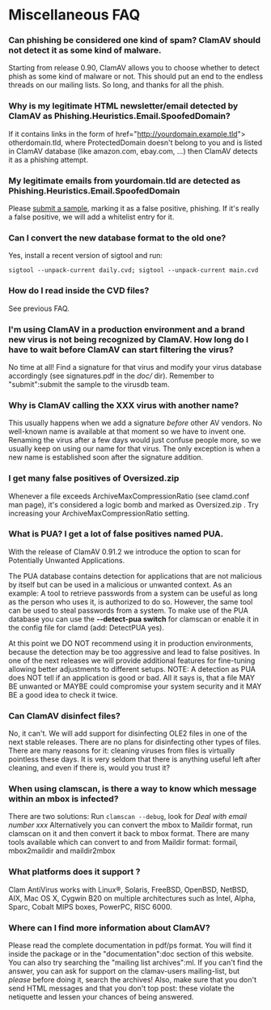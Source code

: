 # Miscellaneous FAQ #

### Can phishing be considered one kind of spam? ClamAV should not detect it as some kind of malware.

Starting from release 0.90, ClamAV allows you to choose whether to detect phish as some kind of malware or not. This should put an end to the endless threads on our mailing lists. So long, and  thanks for all the phish.

### Why is my legitimate HTML newsletter/email detected by ClamAV as Phishing.Heuristics.Email.SpoofedDomain?

If it contains links in the form of href="http://yourdomain.example.tld"&gt; otherdomain.tld, where ProtectedDomain doesn't belong to you and is listed in ClamAV database (like amazon.com, ebay.com, ...) then ClamAV detects it as a phishing attempt.

### My legitimate emails from yourdomain.tld are detected as Phishing.Heuristics.Email.SpoofedDomain

Please [submit a sample](https://www.clamav.net/reports/fp), marking it as a false positive, phishing. If it's really a false positive, we will add a whitelist entry for it.

### Can I convert the new database format to the old one? 

Yes, install a recent version of sigtool and run:

`sigtool --unpack-current daily.cvd; sigtool --unpack-current main.cvd`

### How do I read inside the CVD files?

See previous FAQ.

### I'm using ClamAV in a production environment and a brand new virus is not being recognized by ClamAV. How long do I have to wait before ClamAV can start filtering the virus?

No time at all! Find a signature for that virus and modify your  virus database accordingly (see signatures.pdf in the _doc/_ dir). Remember to "submit":submit the sample to the virusdb team. 

### Why is ClamAV calling the XXX virus with another name?

This usually happens when we add a signature _before_ other  AV vendors. No well-known name is available at that moment so we have to invent one. Renaming the virus after a few days would just confuse people more, so we usually keep on using  our name for that virus. The only exception is when a new name is established soon after the signature addition. 

### I get many false positives of Oversized.zip

Whenever a file exceeds ArchiveMaxCompressionRatio (see clamd.conf man page), it's considered a logic bomb and marked as Oversized.zip . Try increasing your ArchiveMaxCompressionRatio setting.

### What is PUA? I get a lot of false positives named PUA.

With the release of ClamAV 0.91.2 we introduce the option to scan for Potentially Unwanted Applications.   

The PUA database contains detection for applications that are not malicious by itself but can be used in a malicious or unwanted context. As an example: A tool to retrieve passwords from a system can be useful as long as the person who uses it, is authorized to do so. However, the same tool can be used to steal passwords from a system. To make use of the PUA database you can use the __--detect-pua switch__ for clamscan or enable it in the config file for clamd (add: DetectPUA yes). 

At this point we DO NOT recommend using it in production environments, because the detection may be too aggressive and lead to false positives. In one of the next releases we will provide additional features for fine-tuning allowing better adjustments to different setups. NOTE: A detection as PUA does NOT tell if an application is good or bad. All it says is, that a file MAY BE unwanted or MAYBE could compromise your system security and it MAY BE a good idea to check it twice.

### Can ClamAV disinfect files?

No, it can't. We will add support for disinfecting OLE2 files in one of the next stable releases. There are no plans for disinfecting other types of files. There are many reasons for it: cleaning viruses from files is virtually pointless these days. It is very seldom that there is anything useful left after cleaning, and even if there is, would you trust it?

### When using clamscan, is there a way to know which message within an mbox is infected?

There are two solutions: Run `clamscan --debug`, look for _Deal with email number xxx_ Alternatively you can convert the mbox to Maildir  format, run clamscan on it and then convert it back to mbox format. There are many tools available which can convert to and from Maildir format: formail, mbox2maildir and maildir2mbox

### What platforms does it support ?

Clam AntiVirus works with Linux&reg;, Solaris, FreeBSD, OpenBSD, NetBSD, AIX, Mac OS X, Cygwin B20 on  multiple architectures such as Intel, Alpha, Sparc, Cobalt MIPS boxes, PowerPC, RISC 6000. 

### Where can I find more information about ClamAV?

Please read the complete documentation in pdf/ps format. You will find it inside the package or in the "documentation":doc section of this website. You can also try searching the "mailing list archives":ml.  If you can't find the answer, you can ask for support on the clamav-users mailing-list, but  _please_ before doing it, search the archives! Also, make sure that you don't send HTML messages and that you don't top post: these violate the netiquette and lessen your chances of being answered.
